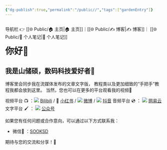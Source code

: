 ```yaml
---
{"dg-publish":true,"permalink":"/public//","tags":["gardenEntry"]}
---
```


<span style="float:right;">

导航栏  👉  [[🌐  Public/🏠 主页\|🏠 主页]]｜[[🌐  Public/✍️ 博客\|✍️ 博客]]｜ [[🌐  Public/📒 个人笔记\|📒 个人笔记]] 

</span>


# 你好👋 
## 我是山储硕，数码科技爱好者🧐

博客里会同步我在流媒体发布的文章文字版，
教程类以及更加细致的“手把手”教程我都会放到这里。
当然，您也可以在更多的平台观看我的视频🎥

[B]: https://space.bilibili.com/43323541
[XHS]: https://www.xiaohongshu.com/user/profile/62b32ecc000000001b02aa61
[wb]: https://weibo.com/u/3865627063
[dy]: https://www.douyin.com/user/MS4wLjABAAAAM2aAdRIPsSQf1GzdGk2zziIxMEIOwEROOl6II50v1bb9v4Ozm-zITeDJCW7NPu-M
[WYY]: https://music.163.com/#/artist?id=12264340
[GZH]: https://mp.weixin.qq.com/mp/profile_ext?action=home&__biz=MzkxNzM0MTUyMg==&scene=124#wechat_redirect

视频平台 📺 ：![](https://cdn.staticaly.com/gh/GitShanDing/FreeIndexImage@master/Freeindeximage/icon_bilibili.png)  [Bilibili][B]  /  📕  [小红书][XHS] /  ![](https://cdn.staticaly.com/gh/GitShanDing/FreeIndexImage@master/Freeindeximage/%E5%BE%AE%E5%8D%9A.png) [微博][wb] /   ![](https://cdn.staticaly.com/gh/GitShanDing/FreeIndexImage@master/Freeindeximage/%E6%8A%96%E9%9F%B3.png) [抖音][dy] 
音频平台 💿 ： ![](https://cdn.staticaly.com/gh/GitShanDing/FreeIndexImage@master/Freeindeximage/%E7%BD%91%E6%98%93%E4%BA%91%E9%9F%B3%E4%B9%90.png) [网易云][WYY]
文字平台 🖌 ： ![](https://cdn.staticaly.com/gh/GitShanDing/FreeIndexImage@master/Freeindeximage/%E5%BE%AE%E4%BF%A1%E5%85%AC%E4%BC%97%E5%8F%B7.png) [公众号][GZH]


如果您有任何问题或合作意向，可以通过以下方式联系我：

- 微信📲 ：[SOOKSD](weixin://profile/SOOKSD) 

期待与您的交流和分享！💬


